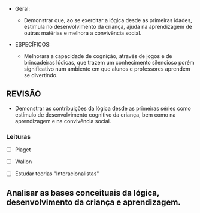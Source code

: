 - Geral:
   - Demonstrar que, ao se exercitar a lógica desde as primeiras idades, estimula no desenvolvimento da criança, ajuda na aprendizagem de outras matérias e melhora a convivência social.

- ESPECÍFICOS:
   - Melhorara a capacidade de cognição, através de jogos e de brincadeiras lúdicas, que trazem um conhecimento silencioso porém significativo num ambiente em que alunos e professores aprendem se divertindo.


## REVISÃO

- Demonstrar as contribuições da lógica desde as primeiras séries como estímulo de desenvolvimento cognitivo da criança, bem como na aprendizagem e na convivência social.


### Leituras

- [ ] Piaget
- [ ] Wallon
- [ ] Estudar teorias "Interacionalistas"


## Analisar as bases conceituais da lógica, desenvolvimento da criança e aprendizagem.
